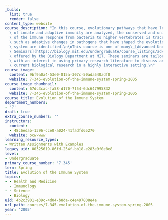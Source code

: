 ```yaml
---
_build:
  list: true
  render: false
content_type: website
course_description: "In this course, evolutionary pathways that have led to the development\
  \ of innate and adaptive immunity are analyzed, the conserved and unique features\
  \ of the immune response from bacteria to higher vertebrates is traced, and factors,\
  \ such as adaptive changes in pathogens that have shaped the evolution of immune\
  \ system are identified.\n\nThis course is one of many\_[Advanced Undergraduate\
  \ Seminars](https://biology.mit.edu/undergraduate/course_listings/advanced_undergraduate_seminars)\
  \ offered by the Biology Department at MIT. These seminars are tailored for students\
  \ with an interest in using primary research literature to discuss and learn about\
  \ current biological research in a highly interactive setting.\n"
course_image:
  content: 9bf9a0a4-53e0-815a-307c-50ada540adf8
  website: 7-345-evolution-of-the-immune-system-spring-2005
course_image_thumbnail:
  content: 67dc3cac-fa58-d170-7f54-6dc647995832
  website: 7-345-evolution-of-the-immune-system-spring-2005
course_title: Evolution of the Immune System
department_numbers:
- '7'
draft: true
extra_course_numbers: ''
instructors:
  content:
  - 48c6edab-1396-cce0-a024-41fadfd65270
  website: ocw-www
learning_resource_types:
- Written Assignments with Examples
legacy_uid: 00325619-86fd-254f-bb18-e283e9f0e8e8
level:
- Undergraduate
primary_course_number: '7.345'
term: Spring
title: Evolution of the Immune System
topics:
- - Health and Medicine
  - Immunology
- - Science
  - Biology
uid: 4b2c3901-e39c-4d04-b8da-c4e497808e4a
url_path: courses/7-345-evolution-of-the-immune-system-spring-2005
year: '2005'
---
```

